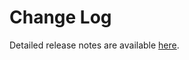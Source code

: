# Change Log

Detailed release notes are available [here](https://github.com/dsyx/vsc-sort-text/releases).